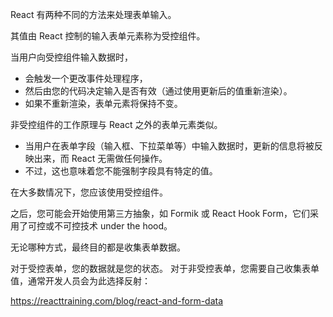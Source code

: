 
React 有两种不同的方法来处理表单输入。

其值由 React 控制的输入表单元素称为受控组件。

当用户向受控组件输入数据时，
- 会触发一个更改事件处理程序，
- 然后由您的代码决定输入是否有效（通过使用更新后的值重新渲染）。
- 如果不重新渲染，表单元素将保持不变。

非受控组件的工作原理与 React 之外的表单元素类似。

- 当用户在表单字段（输入框、下拉菜单等）中输入数据时，更新的信息将被反映出来，而 React 无需做任何操作。
- 不过，这也意味着您不能强制字段具有特定的值。

在大多数情况下，您应该使用受控组件。


之后，您可能会开始使用第三方抽象，如 Formik 或 React Hook Form，它们采用了可控或不可控技术 under the hood。

无论哪种方式，最终目的都是收集表单数据。

对于受控表单，您的数据就是您的状态。
对于非受控表单，您需要自己收集表单值，通常开发人员会为此选择反射：




https://reacttraining.com/blog/react-and-form-data
